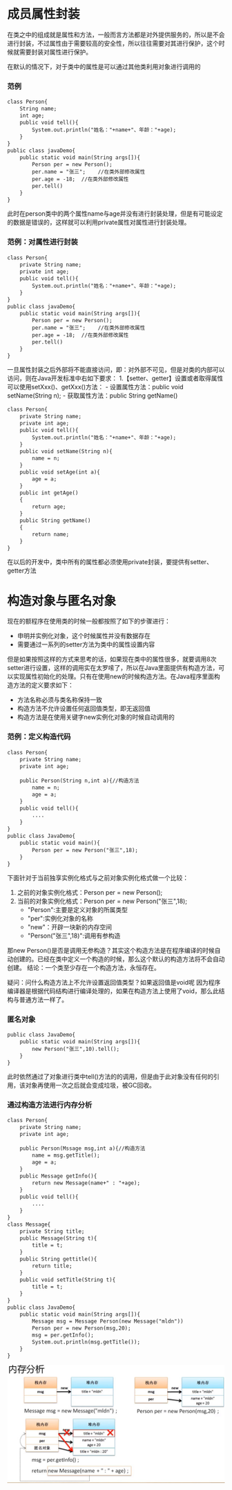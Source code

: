 # 成员属性封装
在类之中的组成就是属性和方法，一般而言方法都是对外提供服务的，所以是不会进行封装，不过属性由于需要较高的安全性，所以往往需要对其进行保护，这个时候就需要封装对属性进行保护。

在默认的情况下，对于类中的属性是可以通过其他类利用对象进行调用的
### 范例
```
class Person{
	String name;
    int age;
    public void tell(){
    	System.out.println("姓名："+name+"、年龄："+age);
    }
}
public class javaDemo{
	public static void main(String args[]){
    	Person per = new Person();
        per.name = "张三";	//在类外部修改属性
        per.age = -18;	//在类外部修改属性
        per.tell()
    }
}
```
此时在person类中的两个属性name与age并没有进行封装处理，但是有可能设定的数据是错误的，这样就可以利用private属性对属性进行封装处理。

### 范例：对属性进行封装
```
class Person{
	private String name;
    private int age;
    public void tell(){
    	System.out.println("姓名："+name+"、年龄："+age);
    }
}
public class javaDemo{
	public static void main(String args[]){
    	Person per = new Person();
        per.name = "张三";	//在类外部修改属性
        per.age = -18;	//在类外部修改属性
        per.tell()
    }
}
```
一旦属性封装之后外部将不能直接访问，即：对外部不可见，但是对类的内部可以访问，则在Java开发标准中右如下要求：
1.【setter、getter】设置或者取得属性可以使用setXxx()、getXxx()方法：
	- 设置属性方法：public void setName(String n);
	- 获取属性方法：public String getName()
```
class Person{
	private String name;
    private int age;
    public void tell(){
    	System.out.println("姓名："+name+"、年龄："+age);
    }
    public void setName(String n){
    	name = n;
    }
    public void setAge(int a){
    	age = a;
    }  
    public int getAge()
    {
    	return age;
    }
    public String getName()
    {
    	return name;
    }
}
```
在以后的开发中，类中所有的属性都必须使用private封装，要提供有setter、getter方法

# 构造对象与匿名对象
现在的额程序在使用类的时候一般都按照了如下的步骤进行：
- 申明并实例化对象，这个时候属性并没有数据存在
- 需要通过一系列的setter方法为类中的属性设置内容

但是如果按照这样的方式来思考的话，如果现在类中的属性很多，就要调用8次setter进行设置，这样的调用实在太罗嗦了，所以在Java里面提供有构造方法，可以实现属性初始化的处理。只有在使用new的时候构造方法。在Java程序里面构造方法的定义要求如下：
- 方法名称必须与类名称保持一致
- 构造方法不允许设置任何返回值类型，即无返回值
- 构造方法是在使用关键字new实例化对象的时候自动调用的

### 范例：定义构造代码
```
class Person{
	private String name;
    private int age;
    
    public Person(String n,int a){//构造方法
    	name = n;
        age = a;
    }
    public void tell(){
    	....
    }
}
public class JavaDemo{
	public static void main(){
    	Person per = new Person("张三",18);
    }
}
```
下面针对于当前独享实例化格式与之前对象实例化格式做一个比较：
1. 之前的对象实例化格式：Person per = new Person();
2. 当前的对象实例化格式：Person per = new Person("张三",18);
	- "Person":主要是定义对象的所属类型
	- "per":实例化对象的名称
	- "new"：开辟一块新的内存空间
	- "Person("张三",18)":调用有参构造

那new Person()是否是调用无参构造？其实这个构造方法是在程序编译的时候自动创建的。已经在类中定义一个构造的时候，那么这个默认的构造方法将不会自动创建。
结论：一个类至少存在一个构造方法，永恒存在。

疑问：问什么构造方法上不允许设置返回值类型？如果返回值是void呢
因为程序编译器是根据代码结构进行编译处理的，如果在构造方法上使用了void，那么此结构与普通方法一样了。

### 匿名对象
```
public class JavaDemo{
	public static void main(String args[]){
    	new Person("张三",10).tell();
    }
}
```
此时依然通过了对象进行类中tell()方法的的调用，但是由于此对象没有任何的引用，该对象再使用一次之后就会变成垃圾，被GC回收。

### 通过构造方法进行内存分析
```
class Person{
	private String name;
    private int age;
    
    public Person(Mssage msg,int a){//构造方法
    	name = msg.getTitle();
        age = a;
    }
    public Message getInfo(){
    	return new Message(name+" : "+age);
    }
    public void tell(){
    	....
    }
}
class Message{
	private String title;
    public Message(String t){
    	title = t;
    }
    public String gettitle(){
    	return title;
    }
    public void setTitle(String t){
    	title = t;
    }
}
public class JavaDemo{
	public static void main(String args[]){
    	Message msg = Message Person(new Message("mldn"))
    	Person per = new Person(msg,20);
        msg = per.getInfo();
        System.out.println(msg.getTitle());
    }
}
```
![内存分析](https://github.com/zihaopang/Backen-develope/blob/master/pics/Java/Java%E5%9F%BA%E7%A1%80/10.%E5%86%85%E5%AD%98%E5%88%86%E6%9E%90.JPG)
